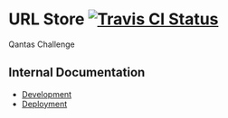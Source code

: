# URL Store [![Travis CI Status](https://travis-ci.org/mymattcarroll/url-store.svg?branch=master)](https://travis-ci.org/mymattcarroll/url-store)

Qantas Challenge

## Internal Documentation

-   [Development](./docs/development.md)
-   [Deployment](./docs/deployment.md)
